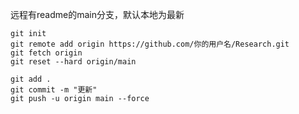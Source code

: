 远程有readme的main分支，默认本地为最新
```
git init
git remote add origin https://github.com/你的用户名/Research.git
git fetch origin
git reset --hard origin/main

git add .
git commit -m "更新"
git push -u origin main --force
```